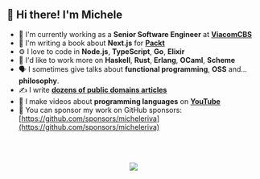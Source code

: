 ## 👋 Hi there! I'm Michele

- 🏢   I'm currently working as a **Senior Software Engineer** at **[ViacomCBS](https://viacbs.com)**
- 📙   I'm writing a book about **Next.js** for **[Packt](https://www.packtpub.com)**
- ⚙️    I love to code in **Node.js**, **TypeScript**, **Go**, **Elixir**
- 🔭   I'd like to work more on **Haskell**, **Rust**, **Erlang**, **OCaml**, **Scheme**
- 🗣   I sometimes give talks about **functional programming**, **OSS** and... **philosophy**.
- ✍️    I write **[dozens of public domains articles](https://www.hackdoor.io/users/micheleriva)**
- 🎥   I make videos about **programming languages** on **[YouTube](https://www.youtube.com/channel/UCgZgEdT-H9bSqhumMiWybXA)**
- 🙏   You can sponsor my work on GitHub sponsors: [https://github.com/sponsors/micheleriva](https://github.com/sponsors/micheleriva)

<br />
<br />
<p align="center">
  <img src="https://metrics.lecoq.io/MicheleRiva?template=classic&base.header=0&base.activity=0&base.community=0&base.repositories=0&base.metadata=0&languages=1&languages.ignored=vue%2Cmakefile%2Ccss%2Chtml%2Cscss%2Cbrainfuck%2Cjavascript&languages.limit=10&languages.colors=github&languages.threshold=0%25&config.timezone=Europe%2FRome" />
</p>
